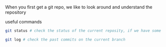 When you first get a git repo, we like to look around and understand the repository

useful commands

```bash
git status # check the status of the current reposity, if we have some uncommitted changes etc

git log # check the past commits on the current branch
```